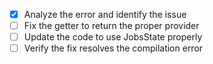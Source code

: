 - [x] Analyze the error and identify the issue
- [ ] Fix the getter to return the proper provider
- [ ] Update the code to use JobsState properly
- [ ] Verify the fix resolves the compilation error
